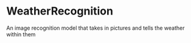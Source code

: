 # WeatherRecognition
An image recognition model that takes in pictures and tells the weather within them

